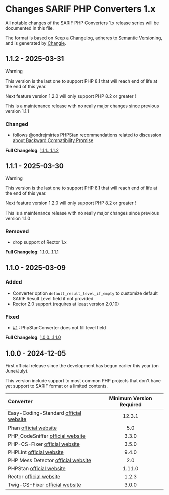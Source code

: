 <!-- markdownlint-disable MD013 MD024 -->
# Changes SARIF PHP Converters 1.x

All notable changes of the SARIF PHP Converters 1.x release series will be documented in this file.

The format is based on [Keep a Changelog](https://keepachangelog.com/en/1.1.0/),
adheres to [Semantic Versioning](https://semver.org/spec/v2.0.0.html),
and is generated by [Changie](https://github.com/miniscruff/changie).

## 1.1.2 - 2025-03-31

> [!WARNING]
>
> This version is the last one to support PHP 8.1 that will reach end of life at the end of this year.
>
> Next feature version 1.2.0 will only support PHP 8.2 or greater !

This is a maintenance release with no really major changes since previous version 1.1.1

### Changed

- follows @ondrejmirtes PHPStan recommendations related to discussion [about Backward Compatibility Promise](phpstan/phpstan#12809)

**Full Changelog**: [1.1.1...1.1.2](https://github.com/llaville/sarif-php-converters/compare/1.1.1...1.1.2)

## 1.1.1 - 2025-03-30

> [!WARNING]
>
> This version is the last one to support PHP 8.1 that will reach end of life at the end of this year.
>
> Next feature version 1.2.0 will only support PHP 8.2 or greater !

This is a maintenance release with no really major changes since previous version 1.1.0

### Removed

- drop support of Rector 1.x

**Full Changelog**: [1.1.0...1.1.1](https://github.com/llaville/sarif-php-converters/compare/1.1.0...1.1.1)

## 1.1.0 - 2025-03-09

### Added

- Converter option `default_result_level_if_empty` to customize default SARIF Result Level field if not provided
- Rector 2.0 support (requires at least version 2.0.10)

### Fixed

- [#1](https://github.com/llaville/sarif-php-converters/issues/1) : PhpStanConverter does not fill level field

**Full Changelog**: [1.0.0...1.1.0](https://github.com/llaville/sarif-php-converters/compare/1.0.0...1.1.0)

## 1.0.0 - 2024-12-05

First official release since the development has begun earlier this year (on June/July).

This version include support to most common PHP projects that don't have yet support to SARIF format or a limited contents.

| Converter                                      | Minimum Version Required |
|:-----------------------------------------------|:------------------------:|
| Easy-Coding-Standard [official website][ecs]   |          12.3.1          |
| Phan [official website][phan]                  |           5.0            |
| PHP_CodeSniffer [official website][phpcs]      |          3.3.0           |
| PHP-CS-Fixer [official website][phpcs-fixer]   |          3.5.0           |
| PHPLint [official website][phplint]            |          9.4.0           |
| PHP Mess Detector [official website][phpmd]    |           2.0            |
| PHPStan [official website][phpstan]            |          1.11.0          |
| Rector [official website][rector]              |          1.2.3           |
| Twig-CS-Fixer [official website][twigcs-fixer] |          3.0.0           |

[ecs]: https://github.com/easy-coding-standard/easy-coding-standard
[phan]: https://github.com/phan/phan
[phpcs]: https://github.com/PHPCSStandards/PHP_CodeSniffer
[phpcs-fixer]: https://github.com/PHP-CS-Fixer/PHP-CS-Fixer
[phplint]: https://github.com/overtrue/phplint
[phpmd]: https://github.com/phpmd/phpmd
[phpstan]: https://github.com/phpstan/phpstan
[rector]: https://github.com/rectorphp/rector
[twigcs-fixer]: https://github.com/VincentLanglet/Twig-CS-Fixer
